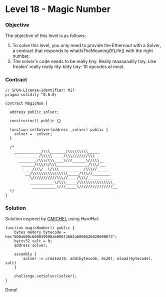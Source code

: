 # Level 18 - Magic Number

### Objective

The objective of this level is as follows:

1. To solve this level, you only need to provide the Ethernaut with a Solver, a contract that responds to whatIsTheMeaningOfLife() with the right number.
2. The solver's code needs to be really tiny. Really reaaaaaallly tiny. Like freakin' really really itty-bitty tiny: 10 opcodes at most.

### Contract

```
// SPDX-License-Identifier: MIT
pragma solidity ^0.6.0;

contract MagicNum {

  address public solver;

  constructor() public {}

  function setSolver(address _solver) public {
    solver = _solver;
  }

  /*
    ____________/\\\_______/\\\\\\\\\_____
     __________/\\\\\_____/\\\///////\\\___
      ________/\\\/\\\____\///______\//\\\__
       ______/\\\/\/\\\______________/\\\/___
        ____/\\\/__\/\\\___________/\\\//_____
         __/\\\\\\\\\\\\\\\\_____/\\\//________
          _\///////////\\\//____/\\\/___________
           ___________\/\\\_____/\\\\\\\\\\\\\\\_
            ___________\///_____\///////////////__
  */
}
```

### Solution

Solution inspired by [CMICHEL](https://cmichel.io/) using HardHat:

```
function magicNumber() public {
    bytes memory bytecode = hex"600a600c600039600a6000f3602a60005260206000f3";
    bytes32 salt = 0;
    address solver;

    assembly {
        solver := create2(0, add(bytecode, 0x20), mload(bytecode), salt)
    }

    challenge.setSolver(solver);
}
```

Done!
